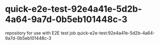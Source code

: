 # quick-e2e-test-92e4a41e-5d2b-4a64-9a7d-0b5eb101448c-3
repository for use with E2E test job quick-e2e-test:92e4a41e-5d2b-4a64-9a7d-0b5eb101448c-3
